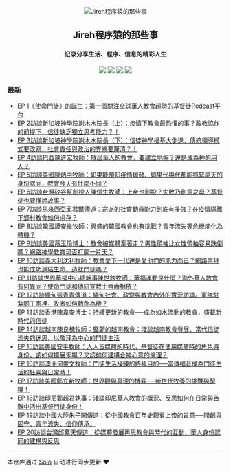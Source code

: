 <p align="center"><img alt="Jireh程序猿的那些事" src="https://img.hacpai.com/avatar/1532946657098_1532946825204.jpeg"></p><h2 align="center">
Jireh程序猿的那些事
</h2>

<h4 align="center">记录分享生活、程序、信息的精彩人生</h4>
<p align="center"><a title="Jireh程序猿的那些事" target="_blank" href="https://github.com/Jireh012/solo-blog"><img src="https://img.shields.io/github/last-commit/Jireh012/solo-blog.svg?style=flat-square&color=FF9900"></a>
<a title="GitHub repo size in bytes" target="_blank" href="https://github.com/Jireh012/solo-blog"><img src="https://img.shields.io/github/repo-size/Jireh012/solo-blog.svg?style=flat-square"></a>
<a title="Solo Version" target="_blank" href="https://github.com/88250/solo/releases"><img src="https://img.shields.io/badge/solo-4.4.0-f1e05a.svg?style=flat-square&color=blueviolet"></a>
<a title="Hits" target="_blank" href="https://github.com/88250/hits"><img src="https://hits.b3log.org/Jireh012/solo-blog.svg"></a></p>

### 最新

* [EP 1《使命門徒》的誕生：第一個關注全球華人教會趨勢的基督徒Podcast平台](https://jireh.xyz/articles/2023/12/06/1701864761811.html)
* [EP 2訪談新加坡神學院謝木水院長（上）：疫情下教會最恐懼的事？政教協作的前提下，信徒缺乏獨立思考能力？！](https://jireh.xyz/articles/2023/12/06/1701864755479.html)
* [EP 3訪談新加坡神學院謝木水院長（下）：信徒神學根基大倒退、傳統領導模式要改寫、社會責任與政治的界線要釐清？！](https://jireh.xyz/articles/2023/12/06/1701864750996.html)
* [EP 4訪談巴西陳進宏牧師：散居華人的教會，要建立地盤？還是成為神的用人？](https://jireh.xyz/articles/2023/12/06/1701864746187.html)
* [EP 5訪談美國陳炳中牧師：如果能預知疫情爆發、如果代與代都能抓緊屬天的身份認同，教會今天有什麼不同？](https://jireh.xyz/articles/2023/12/06/1701864741756.html)
* [EP 6訪談台灣矽谷幫創投人陳信生牧師：上帝也創投？失敗乃創意之母？基督徒也要懂說故事？](https://jireh.xyz/articles/2023/12/06/1701864736386.html)
* [EP 7訪談馬來西亞邱君爾傳道：宗派的社會動員能力到底有多強？在疫情隔離下鄉村教會如何求存？](https://jireh.xyz/articles/2023/12/06/1701864731006.html)
* [EP 8訪談韓國譚安維牧師：興盛的韓國教會也有挑戰？青年流失等危機能化為轉機？](https://jireh.xyz/articles/2023/12/06/1701864726192.html)
* [EP 9訪談美國蔡玉玲博士：教會被媒體牽著走？男性領袖比女性領袖容易跌倒嗎？網路神學教育可否打開一片天？](https://jireh.xyz/articles/2023/12/06/1701864721756.html)
* [EP 10訪談義大利沈利牧師：教會愛下一代還是愛他們的能力而已？網路崇拜也能成功連結生命，造就門徒嗎？](https://jireh.xyz/articles/2023/12/06/1701864716718.html)
* [EP 11訪談世界華福中心總幹事陳世欽牧師：華福運動是什麼？海外華人教會有何異同？使命門徒和傳統宣教士唇齒相依？](https://jireh.xyz/articles/2023/12/06/1701864711693.html)
* [EP 12訪談緬甸張青青傳道：緬甸社會、政變與教會內外的實況訪談。軍隊駐紮同工家裡，牧者如何轉危為機？](https://jireh.xyz/articles/2023/12/06/1701864707093.html)
* [EP 13訪談香港陳韋安博士：持續更新的教會──成為如水流動的教會，盛載新時代的信徒](https://jireh.xyz/articles/2023/12/06/1701864702054.html)
* [EP 14訪談越南陳良棟牧師：堅韌的越南教會：淺談越南教會發展、當代信徒流失的迷思、以敬拜為中心的門徒生活](https://jireh.xyz/articles/2023/12/06/1701864696801.html)
* [EP 15訪談美國安平牧師：人人皆媒體的時代，基督徒在使用媒體時的角色與身份。該如何擴展禾場？又該如何建構合神心意的倫理？](https://jireh.xyz/articles/2023/12/06/1701864650743.html)
* [EP 16訪談澳洲何俊文牧師：門徒生活操練的終極目的──當傳福音成為門徒生活的狂喜與日常時！](https://jireh.xyz/articles/2023/12/06/1701864646121.html)
* [EP 17訪談美國鄭立新牧師︰世界觀與真理的博弈──新世代牧養的挑戰與契機！](https://jireh.xyz/articles/2023/12/06/1701864641764.html)
* [EP 18訪談印尼鄭超君執事：淺談印尼華人教會的概況、反思如何在日常與苦難中活出基督門徒身份！](https://jireh.xyz/articles/2023/12/06/1701864637541.html)
* [EP 19訪談中國大陸朱子閑傳道：從中國教會百年史觀看上帝的旨意──開創與固守、青年流失、信仰傳承。](https://jireh.xyz/articles/2023/12/06/1701864633480.html)
* [EP 20訪談台灣邱慕天傳道：從媒體發展再思教會與時代的互動、華人身份認同的建構與反思](https://jireh.xyz/articles/2023/12/06/1701864628973.html)



---

本仓库通过 [Solo](https://github.com/88250/solo) 自动进行同步更新 ❤️ 